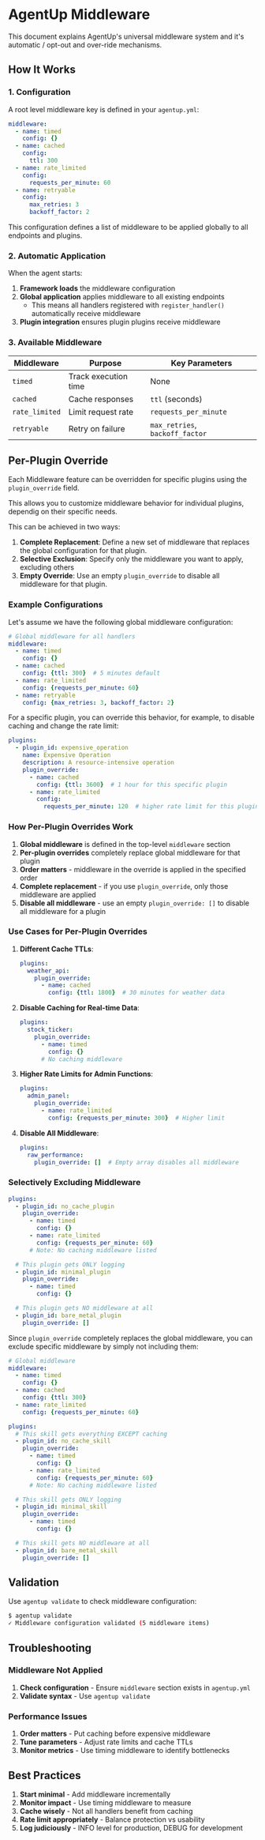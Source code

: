 # AgentUp Middleware

This document explains AgentUp's universal middleware system and it's automatic / opt-out and over-ride mechanisms.

## How It Works

### 1. Configuration

A root level middleware key is defined in your `agentup.yml`:

```yaml
middleware:
  - name: timed
    config: {}
  - name: cached
    config:
      ttl: 300
  - name: rate_limited
    config:
      requests_per_minute: 60
  - name: retryable
    config:
      max_retries: 3
      backoff_factor: 2
```

This configuration defines a list of middleware to be applied globally to all endpoints and plugins.

### 2. Automatic Application

When the agent starts:

1. **Framework loads** the middleware configuration
2. **Global application** applies middleware to all existing endpoints
    - This means all handlers registered with `register_handler()` automatically receive middleware
3. **Plugin integration** ensures plugin plugins receive middleware

### 3. Available Middleware

| Middleware | Purpose | Key Parameters |
|------------|---------|----------------|
| `timed` | Track execution time | None |
| `cached` | Cache responses | `ttl` (seconds) |
| `rate_limited` | Limit request rate | `requests_per_minute` |
| `retryable` | Retry on failure | `max_retries`, `backoff_factor` |


## Per-Plugin Override

Each Middleware feature can be overridden for specific plugins using the `plugin_override` field.

This allows you to customize middleware behavior for individual plugins, dependig on their specific needs.

This can be achieved in two ways:

1. **Complete Replacement**: Define a new set of middleware that replaces the global configuration for that plugin.
2. **Selective Exclusion**: Specify only the middleware you want to apply, excluding others
3. **Empty Override**: Use an empty `plugin_override` to disable all middleware for that plugin.

### Example Configurations

Let's assume we have the following global middleware configuration:

```yaml
# Global middleware for all handlers
middleware:
  - name: timed
    config: {}
  - name: cached
    config: {ttl: 300}  # 5 minutes default
  - name: rate_limited
    config: {requests_per_minute: 60}
  - name: retryable
    config: {max_retries: 3, backoff_factor: 2}
```

For a specific plugin, you can override this behavior, for example, to disable caching and change the rate limit:

```yaml
plugins:
  - plugin_id: expensive_operation
    name: Expensive Operation
    description: A resource-intensive operation
    plugin_override:
      - name: cached
        config: {ttl: 3600}  # 1 hour for this specific plugin
      - name: rate_limited
        config:
          requests_per_minute: 120  # higher rate limit for this plugin
```

### How Per-Plugin Overrides Work

1. **Global middleware** is defined in the top-level `middleware` section
2. **Per-plugin overrides** completely replace global middleware for that plugin
3. **Order matters** - middleware in the override is applied in the specified order
4. **Complete replacement** - if you use `plugin_override`, only those middleware are applied
5. **Disable all middleware** - use an empty `plugin_override: []` to disable all middleware for a plugin

### Use Cases for Per-Plugin Overrides

1. **Different Cache TTLs**:
   ```yaml
   plugins:
     weather_api:
       plugin_override:
         - name: cached
           config: {ttl: 1800}  # 30 minutes for weather data
   ```

2. **Disable Caching for Real-time Data**:
   ```yaml
   plugins:
     stock_ticker:
       plugin_override:
         - name: timed
           config: {}
         # No caching middleware
   ```

3. **Higher Rate Limits for Admin Functions**:
   ```yaml
   plugins:
     admin_panel:
       plugin_override:
         - name: rate_limited
           config: {requests_per_minute: 300}  # Higher limit
   ```

4. **Disable All Middleware**:
   ```yaml
   plugins:
     raw_performance:
       plugin_override: []  # Empty array disables all middleware
   ```

### Selectively Excluding Middleware

```yaml
plugins:
  - plugin_id: no_cache_plugin
    plugin_override:
      - name: timed
        config: {}
      - name: rate_limited
        config: {requests_per_minute: 60}
      # Note: No caching middleware listed

  # This plugin gets ONLY logging
  - plugin_id: minimal_plugin
    plugin_override:
      - name: timed
        config: {}

  # This plugin gets NO middleware at all
  - plugin_id: bare_metal_plugin
    plugin_override: []
```

Since `plugin_override` completely replaces the global middleware, you can exclude specific
middleware by simply not including them:

```yaml
# Global middleware
middleware:
  - name: timed
    config: {}
  - name: cached
    config: {ttl: 300}
  - name: rate_limited
    config: {requests_per_minute: 60}

plugins:
  # This skill gets everything EXCEPT caching
  - plugin_id: no_cache_skill
    plugin_override:
      - name: timed
        config: {}
      - name: rate_limited
        config: {requests_per_minute: 60}
      # Note: No caching middleware listed

  # This skill gets ONLY logging
  - plugin_id: minimal_skill
    plugin_override:
      - name: timed
        config: {}

  # This skill gets NO middleware at all
  - plugin_id: bare_metal_skill
    plugin_override: []
```

## Validation

Use `agentup validate` to check middleware configuration:

```bash
$ agentup validate
✓ Middleware configuration validated (5 middleware items)
```

## Troubleshooting

### Middleware Not Applied

1. **Check configuration** - Ensure `middleware` section exists in `agentup.yml`
2. **Validate syntax** - Use `agentup validate`

### Performance Issues

1. **Order matters** - Put caching before expensive middleware
2. **Tune parameters** - Adjust rate limits and cache TTLs
3. **Monitor metrics** - Use timing middleware to identify bottlenecks

## Best Practices

1. **Start minimal** - Add middleware incrementally
2. **Monitor impact** - Use timing middleware to measure
3. **Cache wisely** - Not all handlers benefit from caching
4. **Rate limit appropriately** - Balance protection vs usability
5. **Log judiciously** - INFO level for production, DEBUG for development
